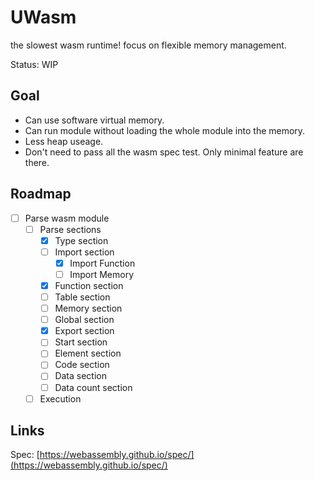 # UWasm

the slowest wasm runtime! focus on flexible memory management.

Status: WIP

## Goal

* Can use software virtual memory.
* Can run module without loading the whole module into the memory.
* Less heap useage.
* Don't need to pass all the wasm spec test. Only minimal feature are there.

## Roadmap

* [ ] Parse wasm module
    * [ ] Parse sections
        * [x] Type section
        * [ ] Import section
            * [x] Import Function
            * [ ] Import Memory
        * [x] Function section
        * [ ] Table section
        * [ ] Memory section
        * [ ] Global section
        * [x] Export section
        * [ ] Start section
        * [ ] Element section
        * [ ] Code section
        * [ ] Data section
        * [ ] Data count section
    * [ ] Execution

## Links

Spec: [https://webassembly.github.io/spec/](https://webassembly.github.io/spec/)

